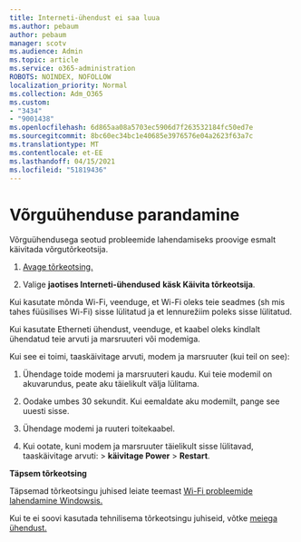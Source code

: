 ```yaml
---
title: Interneti-ühendust ei saa luua
ms.author: pebaum
author: pebaum
manager: scotv
ms.audience: Admin
ms.topic: article
ms.service: o365-administration
ROBOTS: NOINDEX, NOFOLLOW
localization_priority: Normal
ms.collection: Adm_O365
ms.custom:
- "3434"
- "9001438"
ms.openlocfilehash: 6d865aa08a5703ec5906d7f263532184fc50ed7e
ms.sourcegitcommit: 8bc60ec34bc1e40685e3976576e04a2623f63a7c
ms.translationtype: MT
ms.contentlocale: et-EE
ms.lasthandoff: 04/15/2021
ms.locfileid: "51819436"
---
```

# <a name="fix-network-connection"></a>Võrguühenduse parandamine

Võrguühendusega seotud probleemide lahendamiseks proovige esmalt käivitada võrgutõrkeotsija. 

1. [Avage tõrkeotsing.](ms-settings:troubleshoot)

2. Valige **jaotises Interneti-ühendused** **käsk Käivita tõrkeotsija**.

Kui kasutate mõnda Wi-Fi, veenduge, et Wi-Fi oleks teie seadmes (sh mis tahes füüsilises Wi-Fi) sisse lülitatud ja et lennurežiim poleks sisse lülitatud.

Kui kasutate Etherneti ühendust, veenduge, et kaabel oleks kindlalt ühendatud teie arvuti ja marsruuteri või modemiga.

Kui see ei toimi, taaskäivitage arvuti, modem ja marsruuter (kui teil on see):

1. Ühendage toide modemi ja marsruuteri kaudu. Kui teie modemil on akuvarundus, peate aku täielikult välja lülitama.

2. Oodake umbes 30 sekundit. Kui eemaldate aku modemilt, pange see uuesti sisse.

3. Ühendage modemi ja ruuteri toitekaabel.

4. Kui ootate, kuni modem ja marsruuter täielikult sisse lülitavad, taaskäivitage arvuti:  >  **käivitage Power**  >  **Restart**.

**Täpsem tõrkeotsing**

Täpsemad tõrkeotsingu juhised leiate teemast [Wi-Fi probleemide lahendamine Windowsis.](https://support.microsoft.com/help/10741?ocid=SMC10741%2F) 

Kui te ei soovi kasutada tehnilisema tõrkeotsingu juhiseid, võtke [meiega ühendust.](https://support.microsoft.com/contactus)
